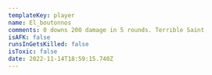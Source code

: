 ```yaml
---
templateKey: player
name: El_boutonnos
comments: 0 downs 200 damage in 5 rounds. Terrible Saint
isAFK: false
runsInGetsKilled: false
isToxic: false
date: 2022-11-14T18:59:15.740Z
---
```


